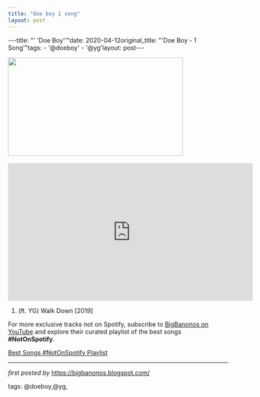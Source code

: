 ```yaml
---
title: "doe boy 1 song"
layout: post
---
```

---title: "' 'Doe Boy''"date: 2020-04-12original_title: "'Doe Boy - 1 Song'"tags:  - '@doeboy'  - '@yg'layout: post---<div class="separator" ><a href="https://i.ytimg.com/vi/qxY-hE5fN5w/maxresdefault.jpg" imageanchor="1"><img border="0" data-original-height="450" data-original-width="800" height="225" src="https://i.ytimg.com/vi/qxY-hE5fN5w/maxresdefault.jpg" width="400" /></a></div><br /><iframe allow="accelerometer; autoplay; encrypted-media; gyroscope; picture-in-picture" allowfullscreen="" frameborder="0" height="315" src="https://www.youtube.com/embed/videoseries?list=PLtuNtuTatqI0WRvw6UD3ZocIuQ9ksQ-VL" width="560"></iframe><br /><ol><li>(ft. YG) Walk Down [2019]</li></ol><!--Subscribe and Playlist Links--><div>    <p>For more exclusive tracks not on Spotify, subscribe to <a href="https://www.youtube.com/@BigBanonos" target="_blank">BigBanonos on YouTube</a> and explore their curated playlist of the best songs <strong>#NotOnSpotify</strong>.</p>    <p><a href="https://www.youtube.com/playlist?list=PLtuNtuTatqI0kFahUCbtbfenC_ET5O_tr" target="_blank">Best Songs #NotOnSpotify Playlist<br /></a></p></div><hr /><p><em>first posted by</em> <a href="https://bigbanonos.blogspot.com/" rel="noopener" target="_new">https://bigbanonos.blogspot.com/</a></p><p>tags: @doeboy,@yg,</p>